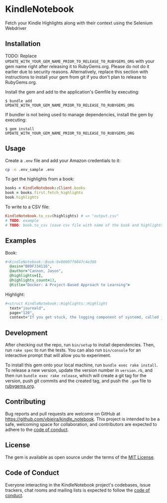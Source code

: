 # KindleNotebook

Fetch your Kindle Highlights along with their context using the Selenium Webdriver

## Installation

TODO: Replace `UPDATE_WITH_YOUR_GEM_NAME_PRIOR_TO_RELEASE_TO_RUBYGEMS_ORG` with your gem name right after releasing it to RubyGems.org. Please do not do it earlier due to security reasons. Alternatively, replace this section with instructions to install your gem from git if you don't plan to release to RubyGems.org.

Install the gem and add to the application's Gemfile by executing:

    $ bundle add UPDATE_WITH_YOUR_GEM_NAME_PRIOR_TO_RELEASE_TO_RUBYGEMS_ORG

If bundler is not being used to manage dependencies, install the gem by executing:

    $ gem install UPDATE_WITH_YOUR_GEM_NAME_PRIOR_TO_RELEASE_TO_RUBYGEMS_ORG

## Usage

Create a `.env` file and add your Amazon credentials to it:
```sh
cp -n .env_sample .env
```

To get the highlights from a book:
```rb
books = KindleNotebook::Client.books
book = books.first.fetch_highlights
book.highlights
```

To write to a CSV file:
```rb
KindleNotebook.to_csv(highlights) # => "output.csv"
# TODO: example
# TODO: book.to_csv (save csv file with name of the book and highlights count?)
```

## Examples

Book:
```rb
#<KindleNotebook::Book:0x00007f0847c4e388
  @asin="B09FJ3411G",
  @author="Cannon, Jason",
  @highlights=[],
  @highlights_count=13,
  @title="Docker: A Project-Based Approach to Learning">
```

<!-- TODO: create highligh class -->
Highlight:
```rb
#<struct KindleNotebook::Highlights::Highlight
  text="journald",
  page="120",
  context="If you get stuck, the logging component of systemd, called journald, can also help.">
```

## Development

After checking out the repo, run `bin/setup` to install dependencies. Then, run `rake spec` to run the tests. You can also run `bin/console` for an interactive prompt that will allow you to experiment.

To install this gem onto your local machine, run `bundle exec rake install`. To release a new version, update the version number in `version.rb`, and then run `bundle exec rake release`, which will create a git tag for the version, push git commits and the created tag, and push the `.gem` file to [rubygems.org](https://rubygems.org).

## Contributing

Bug reports and pull requests are welcome on GitHub at https://github.com/vbieira/kindle_notebook. This project is intended to be a safe, welcoming space for collaboration, and contributors are expected to adhere to the [code of conduct](https://github.com/vbieira/kindle_notebook/blob/master/CODE_OF_CONDUCT.md).

## License

The gem is available as open source under the terms of the [MIT License](https://opensource.org/licenses/MIT).

## Code of Conduct

Everyone interacting in the KindleNotebook project's codebases, issue trackers, chat rooms and mailing lists is expected to follow the [code of conduct](https://github.com/[USERNAME]/kindle_notebook/blob/master/CODE_OF_CONDUCT.md).
